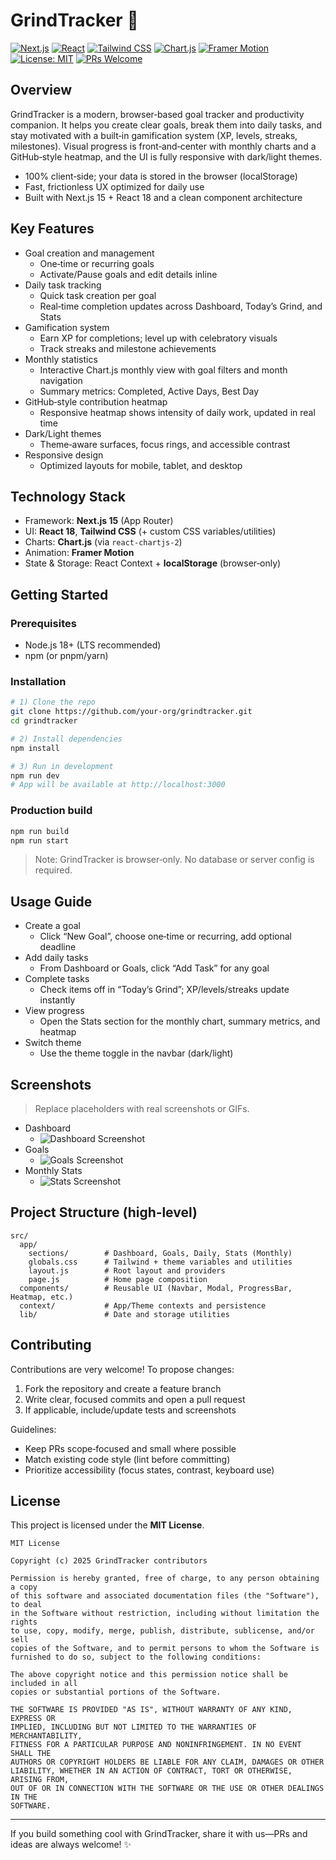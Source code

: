 # GrindTracker 🏁

[![Next.js](https://img.shields.io/badge/Next.js-15-black?logo=next.js)](https://nextjs.org/)
[![React](https://img.shields.io/badge/React-18-61DAFB?logo=react&logoColor=white)](https://react.dev/)
[![Tailwind CSS](https://img.shields.io/badge/Tailwind_CSS-3-06B6D4?logo=tailwindcss&logoColor=white)](https://tailwindcss.com/)
[![Chart.js](https://img.shields.io/badge/Chart.js-%5E4-FF6384?logo=chart.js&logoColor=white)](https://www.chartjs.org/)
[![Framer Motion](https://img.shields.io/badge/Framer_Motion-✦-0055FF?logo=framer&logoColor=white)](https://www.framer.com/motion/)
[![License: MIT](https://img.shields.io/badge/License-MIT-green.svg)](#license)
[![PRs Welcome](https://img.shields.io/badge/PRs-welcome-brightgreen.svg)](#contributing)

## Overview
GrindTracker is a modern, browser‑based goal tracker and productivity companion. It helps you create clear goals, break them into daily tasks, and stay motivated with a built‑in gamification system (XP, levels, streaks, milestones). Visual progress is front‑and‑center with monthly charts and a GitHub‑style heatmap, and the UI is fully responsive with dark/light themes.

- 100% client‑side; your data is stored in the browser (localStorage)
- Fast, frictionless UX optimized for daily use
- Built with Next.js 15 + React 18 and a clean component architecture

## Key Features
- Goal creation and management
  - One‑time or recurring goals
  - Activate/Pause goals and edit details inline
- Daily task tracking
  - Quick task creation per goal
  - Real‑time completion updates across Dashboard, Today’s Grind, and Stats
- Gamification system
  - Earn XP for completions; level up with celebratory visuals
  - Track streaks and milestone achievements
- Monthly statistics
  - Interactive Chart.js monthly view with goal filters and month navigation
  - Summary metrics: Completed, Active Days, Best Day
- GitHub‑style contribution heatmap
  - Responsive heatmap shows intensity of daily work, updated in real time
- Dark/Light themes
  - Theme‑aware surfaces, focus rings, and accessible contrast
- Responsive design
  - Optimized layouts for mobile, tablet, and desktop

## Technology Stack
- Framework: **Next.js 15** (App Router)
- UI: **React 18**, **Tailwind CSS** (+ custom CSS variables/utilities)
- Charts: **Chart.js** (via `react-chartjs-2`)
- Animation: **Framer Motion**
- State & Storage: React Context + **localStorage** (browser‑only)

## Getting Started

### Prerequisites
- Node.js 18+ (LTS recommended)
- npm (or pnpm/yarn)

### Installation
```bash
# 1) Clone the repo
git clone https://github.com/your-org/grindtracker.git
cd grindtracker

# 2) Install dependencies
npm install

# 3) Run in development
npm run dev
# App will be available at http://localhost:3000
```

### Production build
```bash
npm run build
npm run start
```

> Note: GrindTracker is browser‑only. No database or server config is required.

## Usage Guide
- Create a goal
  - Click “New Goal”, choose one‑time or recurring, add optional deadline
- Add daily tasks
  - From Dashboard or Goals, click “Add Task” for any goal
- Complete tasks
  - Check items off in “Today’s Grind”; XP/levels/streaks update instantly
- View progress
  - Open the Stats section for the monthly chart, summary metrics, and heatmap
- Switch theme
  - Use the theme toggle in the navbar (dark/light)

## Screenshots
> Replace placeholders with real screenshots or GIFs.

- Dashboard
  - ![Dashboard Screenshot](docs/screenshots/dashboard.png)
- Goals
  - ![Goals Screenshot](docs/screenshots/goals.png)
- Monthly Stats
  - ![Stats Screenshot](docs/screenshots/stats.png)

## Project Structure (high‑level)
```
src/
  app/
    sections/        # Dashboard, Goals, Daily, Stats (Monthly)
    globals.css      # Tailwind + theme variables and utilities
    layout.js        # Root layout and providers
    page.js          # Home page composition
  components/        # Reusable UI (Navbar, Modal, ProgressBar, Heatmap, etc.)
  context/           # App/Theme contexts and persistence
  lib/               # Date and storage utilities
```

## Contributing
Contributions are very welcome! To propose changes:
1. Fork the repository and create a feature branch
2. Write clear, focused commits and open a pull request
3. If applicable, include/update tests and screenshots

Guidelines:
- Keep PRs scope‑focused and small where possible
- Match existing code style (lint before committing)
- Prioritize accessibility (focus states, contrast, keyboard use)

## License
This project is licensed under the **MIT License**.

```
MIT License

Copyright (c) 2025 GrindTracker contributors

Permission is hereby granted, free of charge, to any person obtaining a copy
of this software and associated documentation files (the "Software"), to deal
in the Software without restriction, including without limitation the rights
to use, copy, modify, merge, publish, distribute, sublicense, and/or sell
copies of the Software, and to permit persons to whom the Software is
furnished to do so, subject to the following conditions:

The above copyright notice and this permission notice shall be included in all
copies or substantial portions of the Software.

THE SOFTWARE IS PROVIDED "AS IS", WITHOUT WARRANTY OF ANY KIND, EXPRESS OR
IMPLIED, INCLUDING BUT NOT LIMITED TO THE WARRANTIES OF MERCHANTABILITY,
FITNESS FOR A PARTICULAR PURPOSE AND NONINFRINGEMENT. IN NO EVENT SHALL THE
AUTHORS OR COPYRIGHT HOLDERS BE LIABLE FOR ANY CLAIM, DAMAGES OR OTHER
LIABILITY, WHETHER IN AN ACTION OF CONTRACT, TORT OR OTHERWISE, ARISING FROM,
OUT OF OR IN CONNECTION WITH THE SOFTWARE OR THE USE OR OTHER DEALINGS IN THE
SOFTWARE.
```

---

If you build something cool with GrindTracker, share it with us—PRs and ideas are always welcome! ✨
